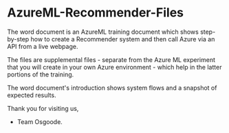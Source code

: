 # AzureML-Recommender-Files


The word document is an AzureML training document which shows step-by-step how to create
a Recommender system and then call Azure via an API from a live webpage.

The files are supplemental files - separate from the Azure ML experiment that you will 
create in your own Azure environment - which help in the latter portions of the training.

The word document's introduction shows system flows and a snapshot of expected results.

Thank you for visiting us,
- Team Osgoode.
